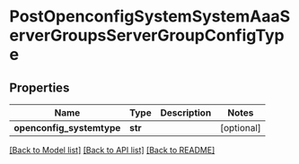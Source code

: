 # PostOpenconfigSystemSystemAaaServerGroupsServerGroupConfigType

## Properties
Name | Type | Description | Notes
------------ | ------------- | ------------- | -------------
**openconfig_systemtype** | **str** |  | [optional] 

[[Back to Model list]](../README.md#documentation-for-models) [[Back to API list]](../README.md#documentation-for-api-endpoints) [[Back to README]](../README.md)


